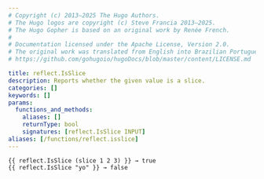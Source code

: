 ```yaml
---
# Copyright (c) 2013–2025 The Hugo Authors.
# The Hugo logos are copyright (c) Steve Francia 2013–2025.
# The Hugo Gopher is based on an original work by Renée French.
#
# Documentation licensed under the Apache License, Version 2.0.
# The original work was translated from English into Brazilian Portuguese.
# https://github.com/gohugoio/hugoDocs/blob/master/content/LICENSE.md

title: reflect.IsSlice
description: Reports whether the given value is a slice.
categories: []
keywords: []
params:
  functions_and_methods:
    aliases: []
    returnType: bool
    signatures: [reflect.IsSlice INPUT]
aliases: [/functions/reflect.isslice]
---
```


```go-html-template
{{ reflect.IsSlice (slice 1 2 3) }} → true
{{ reflect.IsSlice "yo" }} → false
```
